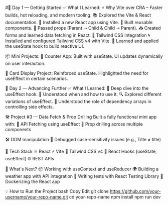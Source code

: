 #📅 Day 1 — Getting Started
✅ What I Learned:
⚡ Why Vite over CRA – Faster builds, hot reloading, and modern tooling.
📚 Explored the Vite & React documentation.
🔧 Installed a new React app using Vite.
🧩 Built reusable components.
🔁 Passed props (Parent ➝ Child & Child ➝ Parent).
📥 Created forms and learned data fetching in React.
🎨 Tailwind CSS Integration
🌀 Installed and configured Tailwind CSS v4 with Vite.
🧠 Learned and applied the useState hook to build reactive UI.

📦 Mini Projects:
📌 Counter App:
Built with useState.
UI updates dynamically on user interaction.

📌 Card Display Project:
Reinforced useState.
Highlighted the need for useEffect in certain scenarios.

📅 Day 2 — Advancing Further
✅ What I Learned:
🔄 Deep dive into the useEffect hook.
🧠 Understood when and how to use it.
🔍 Explored different variations of useEffect.
🎯 Understood the role of dependency arrays in controlling side effects.

🛠️ Project #3 — Data Fetch & Prop Drilling
Built a fully functional mini app with:
📡 API Fetching using useEffect
🔁 Prop drilling across multiple components


🛠️ DOM manipulation
🐞 Debugged case-sensitivity issues (e.g., Title ≠ title)


🔧 Tech Stack
⚛️ React
⚡ Vite
🎨 Tailwind CSS v4
🧠 React Hooks (useState, useEffect)
🌐 REST APIs

🧭 What's Next?
📦 Working with useContext and useReducer
🌍 Building a weather app with API integration
🧪 Writing tests with React Testing Library
🐳 Dockerizing the React app


💡 How to Run the Project
bash
Copy
Edit
git clone https://github.com/your-username/your-repo-name.git
cd your-repo-name
npm install
npm run dev




